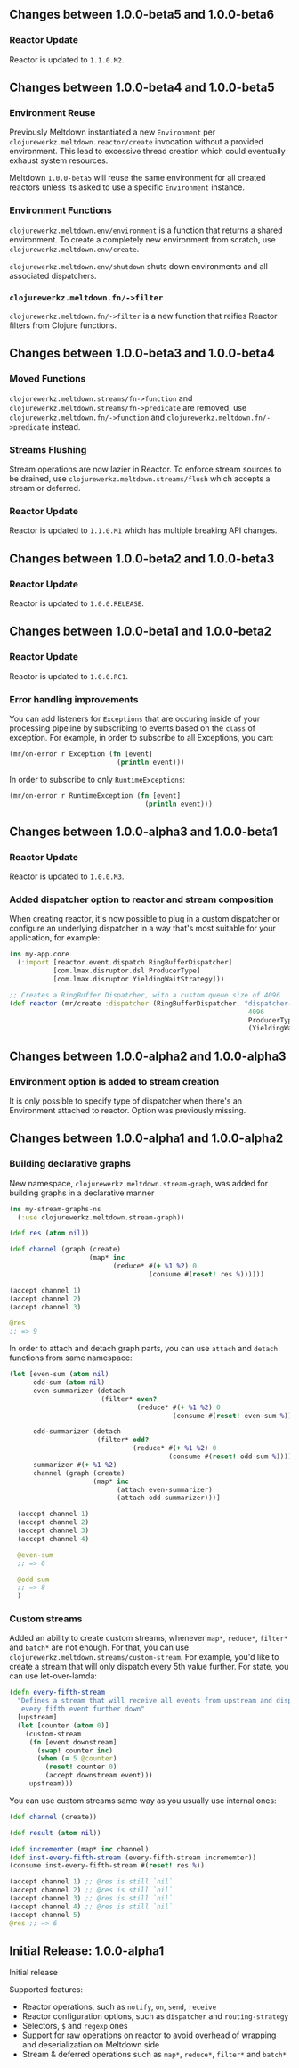 ## Changes between 1.0.0-beta5 and 1.0.0-beta6

### Reactor Update

Reactor is updated to `1.1.0.M2`.


## Changes between 1.0.0-beta4 and 1.0.0-beta5

### Environment Reuse

Previously Meltdown instantiated a new `Environment` per
`clojurewerkz.meltdown.reactor/create` invocation without
a provided environment. This lead to excessive thread creation
which could eventually exhaust system resources.

Meltdown `1.0.0-beta5` will reuse the same environment for
all created reactors unless its asked to use a specific
`Environment` instance.


### Environment Functions

`clojurewerkz.meltdown.env/environment` is a function that returns
a shared environment. To create a completely new environment from
scratch, use `clojurewerkz.meltdown.env/create`.

`clojurewerkz.meltdown.env/shutdown` shuts down environments and
all associated dispatchers.


### `clojurewerkz.meltdown.fn/->filter`

`clojurewerkz.meltdown.fn/->filter` is a new function that reifies
Reactor filters from Clojure functions.


## Changes between 1.0.0-beta3 and 1.0.0-beta4

### Moved Functions

`clojurewerkz.meltdown.streams/fn->function` and
`clojurewerkz.meltdown.streams/fn->predicate` are removed, use
`clojurewerkz.meltdown.fn/->function` and
`clojurewerkz.meltdown.fn/->predicate` instead.

### Streams Flushing

Stream operations are now lazier in Reactor. To enforce stream
sources to be drained, use `clojurewerkz.meltdown.streams/flush`
which accepts a stream or deferred.

### Reactor Update

Reactor is updated to `1.1.0.M1` which has multiple breaking API
changes.


## Changes between 1.0.0-beta2 and 1.0.0-beta3

### Reactor Update

Reactor is updated to `1.0.0.RELEASE`.


## Changes between 1.0.0-beta1 and 1.0.0-beta2

### Reactor Update

Reactor is updated to `1.0.0.RC1`.

### Error handling improvements

You can add listeners for `Exceptions` that are occuring inside of your processing pipeline by
subscribing to events based on the `class` of exception. For example, in order to subscribe
to all Exceptions, you can:

```clj
(mr/on-error r Exception (fn [event]
                           (println event)))
```

In order to subscribe to only `RuntimeExceptions`:

```clj
(mr/on-error r RuntimeException (fn [event]
                                  (println event)))
```

## Changes between 1.0.0-alpha3 and 1.0.0-beta1

### Reactor Update

Reactor is updated to `1.0.0.M3`.


### Added dispatcher option to reactor and stream composition

When creating reactor, it's now possible to plug in a custom dispatcher or configure an underlying
dispatcher in a way that's most suitable for your application, for example:

```clj
(ns my-app.core
  (:import [reactor.event.dispatch RingBufferDispatcher]
           [com.lmax.disruptor.dsl ProducerType]
           [com.lmax.disruptor YieldingWaitStrategy]))

;; Creates a RingBuffer Dispatcher, with a custom queue size of 4096
(def reactor (mr/create :dispatcher (RingBufferDispatcher. "dispatcher-name"
                                                            4096
                                                            ProducerType/MULTI
                                                            (YieldingWaitStrategy.))))
```

## Changes between 1.0.0-alpha2 and 1.0.0-alpha3

### Environment option is added to stream creation

It is only possible to specify type of dispatcher when there's an Environment attached to reactor.
Option was previously missing.



## Changes between 1.0.0-alpha1 and 1.0.0-alpha2

### Building declarative graphs

New namespace, `clojurewerkz.meltdown.stream-graph`, was added for building graphs in a declarative
manner

```clj
(ns my-stream-graphs-ns
  (:use clojurewerkz.meltdown.stream-graph))

(def res (atom nil))

(def channel (graph (create)
                    (map* inc
                          (reduce* #(+ %1 %2) 0
                                   (consume #(reset! res %))))))

(accept channel 1)
(accept channel 2)
(accept channel 3)

@res
;; => 9
```

In order to attach and detach graph parts, you can use `attach` and `detach` functions from same
namespace:

```clj
(let [even-sum (atom nil)
      odd-sum (atom nil)
      even-summarizer (detach
                       (filter* even?
                                (reduce* #(+ %1 %2) 0
                                         (consume #(reset! even-sum %)))))

      odd-summarizer (detach
                      (filter* odd?
                               (reduce* #(+ %1 %2) 0
                                        (consume #(reset! odd-sum %)))))
      summarizer #(+ %1 %2)
      channel (graph (create)
                     (map* inc
                           (attach even-summarizer)
                           (attach odd-summarizer)))]

  (accept channel 1)
  (accept channel 2)
  (accept channel 3)
  (accept channel 4)

  @even-sum
  ;; => 6

  @odd-sum
  ;; => 8
  )
```


### Custom streams

Added an ability to create custom streams, whenever `map*`, `reduce*`, `filter*` and `batch*` are not
enough. For that, you can use `clojurewerkz.meltdown.streams/custom-stream`. For example, you'd like
to create a stream that will only dispatch every 5th value further. For state, you can use
let-over-lamda:

```clj
(defn every-fifth-stream
  "Defines a stream that will receive all events from upstream and dispatch
   every fifth event further down"
  [upstream]
  (let [counter (atom 0)]
    (custom-stream
     (fn [event downstream]
       (swap! counter inc)
       (when (= 5 @counter)
         (reset! counter 0)
         (accept downstream event)))
     upstream)))
```

You can use custom streams same way as you usually use internal ones:

```clj
(def channel (create))

(def result (atom nil))

(def incrementer (map* inc channel)
(def inst-every-fifth-stream (every-fifth-stream incrememter))
(consume inst-every-fifth-stream #(reset! res %))

(accept channel 1) ;; @res is still `nil`
(accept channel 2) ;; @res is still `nil`
(accept channel 3) ;; @res is still `nil`
(accept channel 4) ;; @res is still `nil`
(accept channel 5)
@res ;; => 6
```



## Initial Release: 1.0.0-alpha1

Initial release

Supported features:

  * Reactor operations, such as `notify`, `on`, `send`, `receive`
  * Reactor configuration options, such as `dispatcher` and `routing-strategy`
  * Selectors, `$` and `regexp` ones
  * Support for raw operations on reactor to avoid overhead of wrapping and deserialization
    on Meltdown side
  * Stream & deferred operations such as `map*`, `reduce*`, `filter*` and `batch*`
